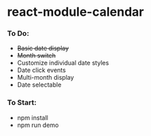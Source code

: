 # react-module-calendar


### To Do:
* ~~Basic date display~~
* ~~Month switch~~
* Customize individual date styles
* Date click events
* Multi-month display
* Date selectable


### To Start:
* npm install
* npm run demo